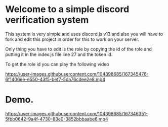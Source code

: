 # Welcome to a simple discord verification system

<!--[![replit](https://img.shields.io/badge/REPLIT-Fork%20To%20Replit-lightgrey?style=for-the-badge&logo=replit)](https://replit.com/@Rapidistaken/Simple-Discord-Verify-Bot)-->

This system is very simple and uses discord.js v13 and also you will have to fork and edit this project in order for this to work on your server.

Only thing you have to edit is the role by copying the id of the role and putting it in the index.js file line 27 and the token id.

To get the role id you can play the following video

https://user-images.githubusercontent.com/104398685/167345476-6f1406ee-e550-43f5-bef7-5da76cdee2e8.mp4


# Demo.

https://user-images.githubusercontent.com/104398685/167346351-5fbb0642-9a4f-4730-83e0-3852bbbaabe6.mp4
